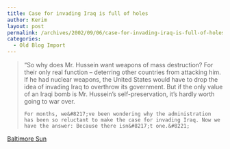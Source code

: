 ```yaml
---
title: Case for invading Iraq is full of holes
author: Kerim
layout: post
permalink: /archives/2002/09/06/case-for-invading-iraq-is-full-of-holes/
categories:
  - Old Blog Import
---
```


>   &#8220;So why does Mr. Hussein want weapons of mass destruction? For their only real function &#8211; deterring other countries from attacking him. If he had nuclear weapons, the United States would have to drop the idea of invading Iraq to overthrow its government. But if the only value of an Iraqi bomb is Mr. Hussein&#8217;s self-preservation, it&#8217;s hardly worth going to war over. 
>   
>   
>     For months, we&#8217;ve been wondering why the administration has been so reluctant to make the case for invading Iraq. Now we have the answer: Because there isn&#8217;t one.&#8221;
>   


<a href="http://www.sunspot.net/templates/misc/printstory.jsp?slug=bal%2Dop%2Echapman03sep03" onclick="_gaq.push(['_trackEvent', 'outbound-article', 'http://www.sunspot.net/templates/misc/printstory.jsp?slug=bal%2Dop%2Echapman03sep03', 'Baltimore Sun']);" >Baltimore Sun</a>

